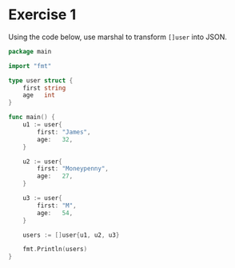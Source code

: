 # Exercise 1

Using the code below, use marshal to transform `[]user` into JSON.

```go
package main

import "fmt"

type user struct {
	first string
	age   int
}

func main() {
	u1 := user{
		first: "James",
		age:   32,
	}

	u2 := user{
		first: "Moneypenny",
		age:   27,
	}

	u3 := user{
		first: "M",
		age:   54,
	}

	users := []user{u1, u2, u3}

	fmt.Println(users)
}
```
